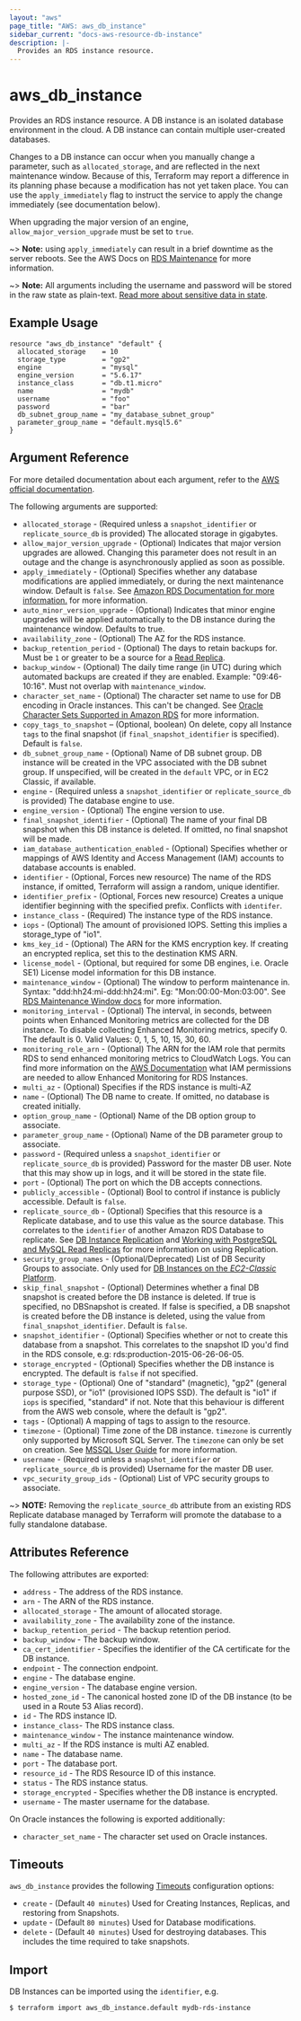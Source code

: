 ```yaml
---
layout: "aws"
page_title: "AWS: aws_db_instance"
sidebar_current: "docs-aws-resource-db-instance"
description: |-
  Provides an RDS instance resource.
---
```


# aws\_db\_instance

Provides an RDS instance resource.  A DB instance is an isolated database environment in the cloud.  A DB instance can contain multiple user-created databases.

Changes to a DB instance can occur when you manually change a parameter, such as `allocated_storage`, and are reflected in the next maintenance window. Because of this, Terraform may report a difference in its planning phase because a modification has not yet taken place. You can use the `apply_immediately` flag to instruct the service to apply the change immediately (see documentation below).

When upgrading the major version of an engine, `allow_major_version_upgrade` must be set to `true`.

~> **Note:** using `apply_immediately` can result in a brief downtime as the server reboots. See the AWS Docs on [RDS Maintenance][2] for more information.

~> **Note:** All arguments including the username and password will be stored in the raw state as plain-text. [Read more about sensitive data in state](/docs/state/sensitive-data.html).

## Example Usage

```hcl
resource "aws_db_instance" "default" {
  allocated_storage    = 10
  storage_type         = "gp2"
  engine               = "mysql"
  engine_version       = "5.6.17"
  instance_class       = "db.t1.micro"
  name                 = "mydb"
  username             = "foo"
  password             = "bar"
  db_subnet_group_name = "my_database_subnet_group"
  parameter_group_name = "default.mysql5.6"
}
```

## Argument Reference

For more detailed documentation about each argument, refer to the [AWS official documentation](http://docs.aws.amazon.com/AmazonRDS/latest/APIReference/API_CreateDBInstance.html).

The following arguments are supported:

* `allocated_storage` - (Required unless a `snapshot_identifier` or `replicate_source_db` is provided) The allocated storage in gigabytes.
* `allow_major_version_upgrade` - (Optional) Indicates that major version upgrades are allowed. Changing this parameter does not result in an outage and the change is asynchronously applied as soon as possible.
* `apply_immediately` - (Optional) Specifies whether any database modifications are applied immediately, or during the next maintenance window. Default is `false`. See [Amazon RDS Documentation for more information.](https://docs.aws.amazon.com/AmazonRDS/latest/UserGuide/Overview.DBInstance.Modifying.html) for more information.
* `auto_minor_version_upgrade` - (Optional) Indicates that minor engine upgrades will be applied automatically to the DB instance during the maintenance window. Defaults to true.
* `availability_zone` - (Optional) The AZ for the RDS instance.
* `backup_retention_period` - (Optional) The days to retain backups for. Must be `1` or greater to be a source for a [Read Replica][1].
* `backup_window` - (Optional) The daily time range (in UTC) during which automated backups are created if they are enabled. Example: "09:46-10:16". Must not overlap with `maintenance_window`.
* `character_set_name` - (Optional) The character set name to use for DB encoding in Oracle instances. This can't be changed. See [Oracle Character Sets Supported in Amazon RDS](https://docs.aws.amazon.com/AmazonRDS/latest/UserGuide/Appendix.OracleCharacterSets.html) for more information.
* `copy_tags_to_snapshot` – (Optional, boolean) On delete, copy all Instance `tags` to the final snapshot (if `final_snapshot_identifier` is specified). Default is `false`.
* `db_subnet_group_name` - (Optional) Name of DB subnet group. DB instance will be created in the VPC associated with the DB subnet group. If unspecified, will be created in the `default` VPC, or in EC2 Classic, if available.
* `engine` - (Required unless a `snapshot_identifier` or `replicate_source_db` is provided) The database engine to use.
* `engine_version` - (Optional) The engine version to use.
* `final_snapshot_identifier` - (Optional) The name of your final DB snapshot when this DB instance is deleted. If omitted, no final snapshot will be made.
* `iam_database_authentication_enabled` - (Optional) Specifies whether or mappings of AWS Identity and Access Management (IAM) accounts to database accounts is enabled.
* `identifier` - (Optional, Forces new resource) The name of the RDS instance, if omitted, Terraform will assign a random, unique identifier.
* `identifier_prefix` - (Optional, Forces new resource) Creates a unique identifier beginning with the specified prefix. Conflicts with `identifer`.
* `instance_class` - (Required) The instance type of the RDS instance.
* `iops` - (Optional) The amount of provisioned IOPS. Setting this implies a storage_type of "io1".
* `kms_key_id` - (Optional) The ARN for the KMS encryption key. If creating an encrypted replica, set this to the destination KMS ARN.
* `license_model` - (Optional, but required for some DB engines, i.e. Oracle SE1) License model information for this DB instance.
* `maintenance_window` - (Optional) The window to perform maintenance in. Syntax: "ddd:hh24:mi-ddd:hh24:mi". Eg: "Mon:00:00-Mon:03:00". See [RDS Maintenance Window docs](http://docs.aws.amazon.com/AmazonRDS/latest/UserGuide/USER_UpgradeDBInstance.Maintenance.html#AdjustingTheMaintenanceWindow) for more information.
* `monitoring_interval` - (Optional) The interval, in seconds, between points when Enhanced Monitoring metrics are collected for the DB instance. To disable collecting Enhanced Monitoring metrics, specify 0. The default is 0. Valid Values: 0, 1, 5, 10, 15, 30, 60.
* `monitoring_role_arn` - (Optional) The ARN for the IAM role that permits RDS to send enhanced monitoring metrics to CloudWatch Logs. You can find more information on the [AWS Documentation](https://docs.aws.amazon.com/AmazonRDS/latest/UserGuide/USER_Monitoring.html) what IAM permissions are needed to allow Enhanced Monitoring for RDS Instances.
* `multi_az` - (Optional) Specifies if the RDS instance is multi-AZ
* `name` - (Optional) The DB name to create. If omitted, no database is created initially.
* `option_group_name` - (Optional) Name of the DB option group to associate.
* `parameter_group_name` - (Optional) Name of the DB parameter group to associate.
* `password` - (Required unless a `snapshot_identifier` or `replicate_source_db` is provided) Password for the master DB user. Note that this may show up in logs, and it will be stored in the state file.
* `port` - (Optional) The port on which the DB accepts connections.
* `publicly_accessible` - (Optional) Bool to control if instance is publicly accessible. Default is `false`.
* `replicate_source_db` - (Optional) Specifies that this resource is a Replicate database, and to use this value as the source database. This correlates to the `identifier` of another Amazon RDS Database to replicate. See [DB Instance Replication][1] and [Working with PostgreSQL and MySQL Read Replicas](https://docs.aws.amazon.com/AmazonRDS/latest/UserGuide/USER_ReadRepl.html) for more information on using Replication.
* `security_group_names` - (Optional/Deprecated) List of DB Security Groups to associate. Only used for [DB Instances on the _EC2-Classic_ Platform](https://docs.aws.amazon.com/AmazonRDS/latest/UserGuide/USER_VPC.html#USER_VPC.FindDefaultVPC).
* `skip_final_snapshot` - (Optional) Determines whether a final DB snapshot is created before the DB instance is deleted. If true is specified, no DBSnapshot is created. If false is specified, a DB snapshot is created before the DB instance is deleted, using the value from `final_snapshot_identifier`. Default is `false`.
* `snapshot_identifier` - (Optional) Specifies whether or not to create this database from a snapshot. This correlates to the snapshot ID you'd find in the RDS console, e.g: rds:production-2015-06-26-06-05.
* `storage_encrypted` - (Optional) Specifies whether the DB instance is encrypted. The default is `false` if not specified.
* `storage_type` - (Optional) One of "standard" (magnetic), "gp2" (general purpose SSD), or "io1" (provisioned IOPS SSD). The default is "io1" if `iops` is specified, "standard" if not. Note that this behaviour is different from the AWS web console, where the default is "gp2".
* `tags` - (Optional) A mapping of tags to assign to the resource.
* `timezone` - (Optional) Time zone of the DB instance. `timezone` is currently only supported by Microsoft SQL Server. The `timezone` can only be set on creation. See [MSSQL User Guide](http://docs.aws.amazon.com/AmazonRDS/latest/UserGuide/CHAP_SQLServer.html#SQLServer.Concepts.General.TimeZone) for more information.
* `username` - (Required unless a `snapshot_identifier` or `replicate_source_db` is provided) Username for the master DB user.
* `vpc_security_group_ids` - (Optional) List of VPC security groups to associate.

~> **NOTE:** Removing the `replicate_source_db` attribute from an existing RDS Replicate database managed by Terraform will promote the database to a fully standalone database.

## Attributes Reference

The following attributes are exported:

* `address` - The address of the RDS instance.
* `arn` - The ARN of the RDS instance.
* `allocated_storage` - The amount of allocated storage.
* `availability_zone` - The availability zone of the instance.
* `backup_retention_period` - The backup retention period.
* `backup_window` - The backup window.
* `ca_cert_identifier` - Specifies the identifier of the CA certificate for the DB instance.
* `endpoint` - The connection endpoint.
* `engine` - The database engine.
* `engine_version` - The database engine version.
* `hosted_zone_id` - The canonical hosted zone ID of the DB instance (to be used in a Route 53 Alias record).
* `id` - The RDS instance ID.
* `instance_class`- The RDS instance class.
* `maintenance_window` - The instance maintenance window.
* `multi_az` - If the RDS instance is multi AZ enabled.
* `name` - The database name.
* `port` - The database port.
* `resource_id` - The RDS Resource ID of this instance.
* `status` - The RDS instance status.
* `storage_encrypted` - Specifies whether the DB instance is encrypted.
* `username` - The master username for the database.

On Oracle instances the following is exported additionally:

* `character_set_name` - The character set used on Oracle instances.


<a id="timeouts"></a>
## Timeouts

`aws_db_instance` provides the following
[Timeouts](/docs/configuration/resources.html#timeouts) configuration options:

- `create` - (Default `40 minutes`) Used for Creating Instances, Replicas, and restoring from Snapshots.
- `update` - (Default `80 minutes`) Used for Database modifications.
- `delete` - (Default `40 minutes`) Used for destroying databases. This includes the time required to take snapshots.

[1]: https://docs.aws.amazon.com/AmazonRDS/latest/UserGuide/Overview.Replication.html
[2]: https://docs.aws.amazon.com/AmazonRDS/latest/UserGuide/USER_UpgradeDBInstance.Maintenance.html

## Import

DB Instances can be imported using the `identifier`, e.g.

```
$ terraform import aws_db_instance.default mydb-rds-instance
```
